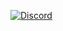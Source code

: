 

[![Discord](https://discord.com/api/guilds/735831202799419454/widget.png?style=banner2)](https://discord.gg/dVNfdXe)
